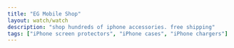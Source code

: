 ```yaml
---
title: "EG Mobile Shop"
layout: watch/watch
description: "shop hundreds of iphone accessories. free shipping"
tags: ["iPhone screen protectors", "iPhone cases", "iPhone chargers"]
---
```

